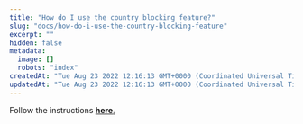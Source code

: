 ```yaml
---
title: "How do I use the country blocking feature?"
slug: "docs/how-do-i-use-the-country-blocking-feature"
excerpt: ""
hidden: false
metadata: 
  image: []
  robots: "index"
createdAt: "Tue Aug 23 2022 12:16:13 GMT+0000 (Coordinated Universal Time)"
updatedAt: "Tue Aug 23 2022 12:16:13 GMT+0000 (Coordinated Universal Time)"
---
```

Follow the instructions <a href="https://docs.patchstack.com/docs/hardening-firewall#country-blocking" target="_blank"><b>here</b>.</a>
